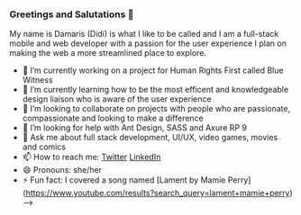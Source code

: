 ### Greetings and Salutations 👋


My name is Damaris (Didi) is what I like to be called and I am a full-stack mobile and web developer with a passion for the user experience I plan on making the web a more streamlined place to explore. 

- 🔭 I’m currently working on a project for Human Rights First called Blue Witness
- 🌱 I’m currently learning how to be the most efficent and knowledgeable design liaison who is aware of the user experience 
- 👯 I’m looking to collaborate on projects with people who are passionate, compassionate and looking to make a difference
- 🤔 I’m looking for help with Ant Design, SASS and Axure RP 9
- 💬 Ask me about full stack development, UI/UX, video games, movies and comics
- 📫 How to reach me: [Twitter](https://twitter.com/DamarisCodes) [LinkedIn](https://www.linkedin.com/in/damaris-garcia-2828841b5/)
- 😄 Pronouns: she/her
- ⚡ Fun fact: I covered a song named [Lament by Mamie Perry] (https://www.youtube.com/results?search_query=lament+mamie+perry)
-->
